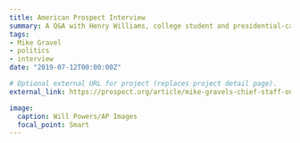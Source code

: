 ```yaml
---
title: American Prospect Interview
summary: A Q&A with Henry Williams, college student and presidential-campaign operative
tags:
- Mike Gravel
- politics
- interview
date: "2019-07-12T00:00:00Z"

# Optional external URL for project (replaces project detail page).
external_link: https://prospect.org/article/mike-gravels-chief-staff-on-2020-hopefuls-bid-debate-stage

image:
  caption: Will Powers/AP Images
  focal_point: Smart
---
```

